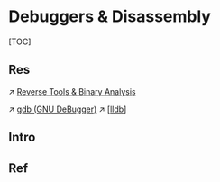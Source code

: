# Debuggers & Disassembly

[TOC]



## Res
↗ [Reverse Tools & Binary Analysis](../../../../CyberSecurity/☠️%20Kill%20Chain/Reverse%20Tools%20&%20Binary%20Analysis/Reverse%20Tools%20&%20Binary%20Analysis.md)

↗ [gdb (GNU DeBugger)](../🚠%20Runtimes%20&%20SDKs/🐐%20GCC%20(The%20GNU%20Compiler%20Collection)/gdb%20(GNU%20DeBugger)/gdb%20(GNU%20DeBugger).md)
↗ [[lldb](../🚠%20Runtimes%20&%20SDKs/🦅%20LLVM/lldb/lldb.md)]



## Intro


## Ref

